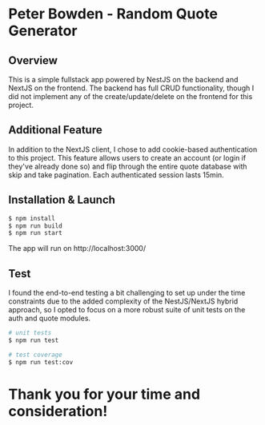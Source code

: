 # Peter Bowden - Random Quote Generator

## Overview

This is a simple fullstack app powered by NestJS on the backend and NextJS on the frontend. The backend has full CRUD functionality, though I did not implement any of the create/update/delete on the frontend for this project.

## Additional Feature

In addition to the NextJS client, I chose to add cookie-based authentication to this project. This feature allows users to create an account (or login if they've already done so) and flip through the entire quote database with skip and take pagination. Each authenticated session lasts 15min.

## Installation & Launch

```bash
$ npm install
$ npm run build
$ npm run start
```
The app will run on http://localhost:3000/

## Test

I found the end-to-end testing a bit challenging to set up under the time constraints due to the added complexity of the NestJS/NextJS hybrid approach, so I opted to focus on a more robust suite of unit tests on the auth and quote modules.

```bash
# unit tests
$ npm run test

# test coverage
$ npm run test:cov
```

# Thank you for your time and consideration!
